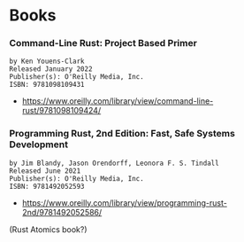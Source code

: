 # Books
### Command-Line Rust: Project Based Primer
```
by Ken Youens-Clark
Released January 2022
Publisher(s): O'Reilly Media, Inc.
ISBN: 9781098109431
```
- https://www.oreilly.com/library/view/command-line-rust/9781098109424/


### Programming Rust, 2nd Edition: Fast, Safe Systems Development
```
by Jim Blandy, Jason Orendorff, Leonora F. S. Tindall
Released June 2021
Publisher(s): O'Reilly Media, Inc.
ISBN: 9781492052593
```
- https://www.oreilly.com/library/view/programming-rust-2nd/9781492052586/


(Rust Atomics book?)
